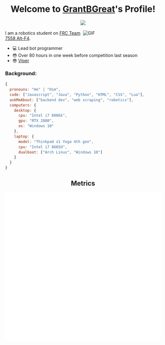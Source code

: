 <h1 align="center">Welcome to <a href="https://github.com/GrantBGreat">GrantBGreat</a>'s Profile!</h1>
<p align="center">
  <a align="center" href="https://github.com/DenverCoder1/readme-typing-svg"><img src="https://readme-typing-svg.herokuapp.com?&font=IBM+Plex+Sans&color=833cbd&center=true&vCenter=true&size=25&lines=Welcome+to+my+GitHub+profile!;I'm+a+backend+developer!;I+love+robotics!;I'm+a+High+School+student!" /></a>
</p>

<img align="right" width="50%" alt="GIF" src="https://i.pinimg.com/originals/e4/26/70/e426702edf874b181aced1e2fa5c6cde.gif" />

I am a robotics student on [FRC Team 7558 Alt-F4](https://www.team7558.com/).
* 💻 Lead bot programmer
* 😳 Over 80 hours in one week before competition last season
* 😎 [Viper](https://www.instagram.com/p/B9ZtMfghWCd/?utm_source=ig_web_copy_link)



### Background:
```js
{
  pronouns: "He" | "Him",
  code: ["Javascript", "Java", "Python", "HTML", "CSS", "Lua"],
  askMeAbout: ["backend dev", "web scraping", "robotics"],
  computers: {
    desktop: {
      cpu: "Intel i7 8086k",
      gpu: "RTX 2080",
      os: "Windows 10"
    },
    laptop: {
      model: "Thinkpad x1 Yoga 4th gen",
      cpu: "Intel i7 8665U",
      dualboot: ["Arch Linux", "Windows 10"]
    }
  }
}
```



<h2 align="center">Metrics</h2>
<p align="center">
  <img align="center" src="https://github.com/GrantBGreat/GrantBGreat/blob/main/github-metrics.svg"></img>
</p>
